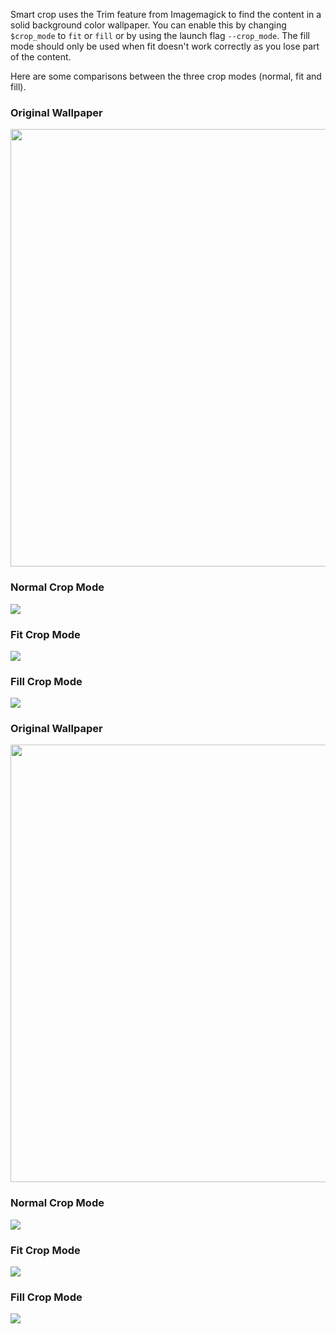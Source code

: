 Smart crop uses the Trim feature from Imagemagick to find the content in a solid background color wallpaper. You can enable this by changing ```$crop_mode``` to ```fit``` or ```fill``` or by using the launch flag ```--crop_mode```. The fill mode should only be used when fit doesn't work correctly as you lose part of the content.

Here are some comparisons between the three crop modes (normal, fit and fill).

### Original Wallpaper
<img src="http://i.imgur.com/yKVtg6e.png" width="700">

### Normal Crop Mode
![](http://i.imgur.com/ueTXlNp.png)

### Fit Crop Mode
![](http://i.imgur.com/KQ27lM7.png)

### Fill Crop Mode
![](http://i.imgur.com/uSssJTz.png)


### Original Wallpaper
<img src="http://i.imgur.com/hfNjAKz.png" width="700">

### Normal Crop Mode
![](http://i.imgur.com/Lq8HwJN.png)

### Fit Crop Mode
![](http://i.imgur.com/4eJOQsI.png)

### Fill Crop Mode
![](http://i.imgur.com/2u5uywi.png)

